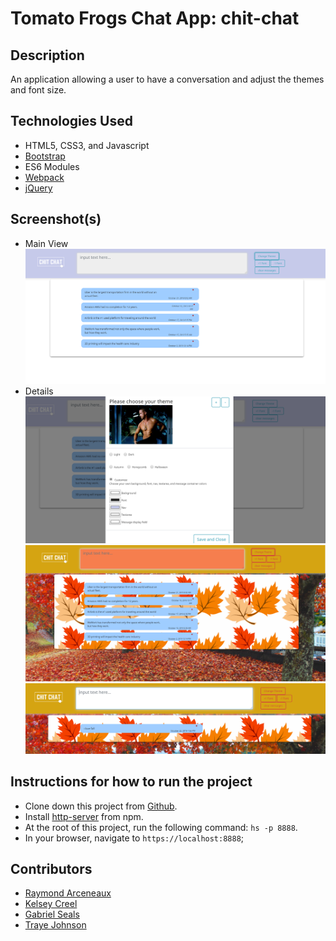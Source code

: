 # Tomato Frogs Chat App: chit-chat

## Description
An application allowing a user to have a conversation and adjust the themes and font size.

## Technologies Used

* HTML5, CSS3, and Javascript
* [Bootstrap](https://getbootstrap.com/)
* ES6 Modules
* [Webpack](https://webpack.js.org/)
* [jQuery](https://jquery.com/)


## Screenshot(s)
* Main View
![Main View](https://raw.githubusercontent.com/nss-evening-cohort-10/chatty-group-project-tomato-frogs/master/screenshots/chatty1.PNG)
* Details
![Detail1](https://raw.githubusercontent.com/nss-evening-cohort-10/chatty-group-project-tomato-frogs/master/screenshots/chatty2.PNG)
![Detail2](https://raw.githubusercontent.com/nss-evening-cohort-10/chatty-group-project-tomato-frogs/master/screenshots/chatty3.PNG)
![Detail3](https://raw.githubusercontent.com/nss-evening-cohort-10/chatty-group-project-tomato-frogs/master/screenshots/chatty4.PNG)

## Instructions for how to run the project

* Clone down this project from [Github](https://github.com/nss-evening-cohort-10/chatty-group-project-tomato-frogs).
* Install [http-server](https://www.npmjs.com/package/http-server) from npm.
* At the root of this project, run the following command: `hs -p 8888`.
* In your browser, navigate to `https://localhost:8888`;

## Contributors

* [Raymond Arceneaux](https://github.com/rarceneaux)
* [Kelsey Creel](https://github.com/kelseycreel)
* [Gabriel Seals](https://github.com/gseals)
* [Traye Johnson](https://github.com/archeni)
